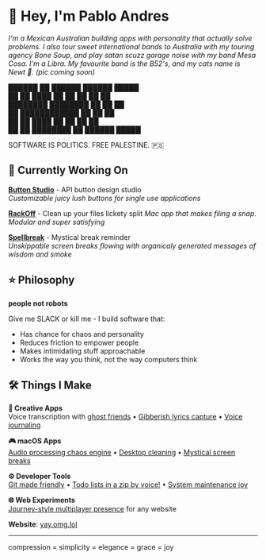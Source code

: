 # 👋 Hey, I'm Pablo Andres

*I'm a Mexican Australian building apps with personality that actually solve problems.*
*I also tour sweet international bands to Australia with my touring agency Bone Soup,* 
*and play satan scuzz garage noise with my band Mesa Cosa. I'm a Libra. My favourite band is the B52's, and my cats name is Newt 💜. (pic coming soon)*

██████  ██  ██████      ██████ █████                              
██  ██ ████ ██  ██        ██  ██  ██                              
████████  ████████        ██  ██  ██                              
██    ████████████        ██  ██  ██                              
██    ██  ████  ██        ██  ██  ██                              
██    ██  ████████  ██  ██████ █████                              

SOFTWARE IS POLITICS. FREE PALESTINE. 🇵🇸

## 🎯 Currently Working On

**[Button Studio](https://github.com/pibulus/button-studio)** - API button design studio  
*Customizable juicy lush buttons for single use applications*

**[RackOff](https://github.com/pibulus/rackoff)** - Clean up your files lickety split
*Mac app that makes filing a snap. Modular and super satisfying*

**[Spellbreak](https://github.com/pibulus/spellbreak)** - Mystical break reminder  
*Unskippable screen breaks flowing with organicaly generated messages of wisdom and smoke*

## ⭐ Philosophy

**people not robots** 

Give me SLACK or kill me - I build software that:
- Has chance for chaos and personality
- Reduces friction to empower people  
- Makes intimidating stuff approachable
- Works the way you think, not the way computers think

## 🛠 Things I Make

**🎵 Creative Apps**  
Voice transcription with [ghost friends](https://github.com/pibulus/talktype) • [Gibberish lyrics capture](https://github.com/pibulus/riffrap) • [Voice journaling](https://github.com/pibulus/daysay)

**🎮 macOS Apps**  
[Audio processing chaos engine](https://github.com/pibulus/hexbloop) • [Desktop cleaning](https://github.com/pibulus/rackoff) • [Mystical screen breaks](https://github.com/pibulus/spellbreak)

**⚙️ Developer Tools**  
[Git made friendly](https://github.com/pibulus/git-monkey) • [Todo lists in a zip by voice!](https://github.com/pibulus/ziplist) • [System maintenance joy](https://github.com/pibulus/house-keeper)

**🌐 Web Experiments**  
[Journey-style multiplayer presence](https://github.com/pibulus/ambient-presence) for any website


**Website**: [yay.omg.lol](https://yay.omg.lol/)

---
compression = simplicity = elegance = grace = joy
